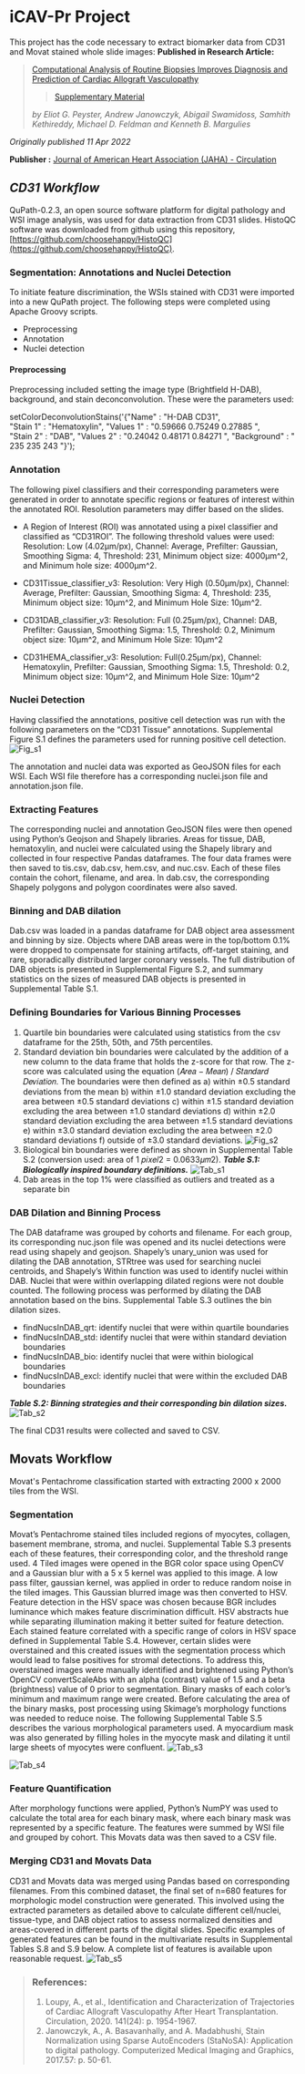 

# iCAV-Pr Project
This project has the code necessary to extract biomarker data from CD31 and Movat stained whole slide images:
**Published in Research Article:**

> [Computational Analysis of Routine Biopsies Improves Diagnosis and Prediction of Cardiac Allograft Vasculopathy](https://www.ahajournals.org/doi/10.1161/CIRCULATIONAHA.121.058459) 
>
>>  [Supplementary Material](https://www.ahajournals.org/action/downloadSupplement?doi=10.1161%2FCIRCULATIONAHA.121.058459&file=10.1161.circulationaha.121.058459_supplemental_materials.pdf)  
>
>   *by Eliot G. Peyster, Andrew Janowczyk, Abigail Swamidoss, Samhith Kethireddy, Michael D. Feldman and Kenneth B. Margulies*

*Originally published 11 Apr 2022*

**Publisher :** [Journal of American Heart Association (JAHA) - Circulation](https://www.ahajournals.org/journal/circ)


## _CD31 Workflow_

QuPath-0.2.3, an open source software platform for digital pathology and WSI image analysis, was used for data extraction from CD31 slides. HistoQC software was downloaded from github using this repository, [https://github.com/choosehappy/HistoQC](https://github.com/choosehappy/HistoQC).

### Segmentation: Annotations and Nuclei Detection

To initiate feature discrimination, the WSIs stained with CD31 were imported into a new QuPath project. The following steps were completed using Apache Groovy scripts.
 - Preprocessing
 - Annotation
 - Nuclei detection


#### Preprocessing

Preprocessing included setting the image type (Brightfield H-DAB), background, and stain deconconvolution. These were the parameters used:

setColorDeconvolutionStains('{"Name" : "H-DAB CD31",  
"Stain 1" : "Hematoxylin", "Values 1" : "0.59666 0.75249 0.27885 ",  
"Stain 2" : "DAB", "Values 2" : "0.24042 0.48171 0.84271 ",  "Background" : " 235 235 243 "}');

### Annotation
The following pixel classifiers and their corresponding parameters were generated in order to annotate specific regions or features of interest within the annotated ROI. Resolution parameters may differ based on the slides.

 - A Region of Interest (ROI) was annotated using a pixel classifier and classified as “CD31ROI”. The following threshold values were used: Resolution: Low (4.02μm/px), Channel: Average, Prefilter: Gaussian, Smoothing Sigma: 4, Threshold: 231, Minimum object size: 4000μm^2, and Minimum hole size: 4000μm^2. 
	
 - CD31Tissue_classifier_v3: Resolution: Very High (0.50μm/px), Channel: Average, Prefilter: Gaussian, Smoothing Sigma: 4, Threshold: 235, Minimum object size: 10μm^2, and Minimum Hole Size: 10μm^2.
	
 - CD31DAB_classifier_v3: Resolution: Full (0.25μm/px), Channel: DAB, Prefilter: Gaussian, Smoothing Sigma: 1.5, Threshold: 0.2, Minimum object size: 10μm^2, and Minimum Hole Size: 10μm^2
	
 - CD31HEMA_classifier_v3: Resolution: Full(0.25μm/px), Channel: Hematoxylin, Prefilter: Gaussian, Smoothing Sigma: 1.5, Threshold: 0.2, Minimum object size: 10μm^2, and Minimum Hole Size: 10μm^2

### Nuclei Detection

Having classified the annotations, positive cell detection was run with the following parameters on the “CD31 Tissue” annotations.  Supplemental Figure S.1 defines the parameters used for running positive cell detection.
![Fig_s1](https://github.com/abbyswamidoss/iCav-Pr/blob/master/misc/Fig_s1.png)

The annotation and nuclei data was exported as GeoJSON files for each WSI. Each WSI file therefore has a corresponding nuclei.json file and annotation.json file.

### Extracting Features

The corresponding nuclei and annotation GeoJSON files were then opened using Python’s Geojson and Shapely libraries. Areas for tissue, DAB, hematoxylin, and nuclei were calculated using the Shapely library and collected in four respective Pandas dataframes. The four data frames were then saved to tis.csv, dab.csv, hem.csv, and nuc.csv. Each of these files contain the cohort, filename, and area. In dab.csv, the corresponding Shapely polygons and polygon coordinates were also saved. 

### Binning and DAB dilation
Dab.csv was loaded in a pandas dataframe for DAB object area assessment and binning by size. Objects where DAB areas were in the top/bottom 0.1% were dropped to compensate for staining artifacts, off-target staining, and rare, sporadically distributed larger coronary vessels. The full distribution of DAB objects is presented in Supplemental Figure S.2, and summary statistics on the sizes of measured DAB objects is presented in Supplemental Table S.1.

### Defining Boundaries for Various Binning Processes
 1. Quartile bin boundaries were calculated using statistics from the csv dataframe for the 25th, 50th, and 75th percentiles.
 2. Standard deviation bin boundaries were calculated by the addition of a new column to the data frame that holds the z-score for that row. The z-score was calculated using the equation (𝐴𝑟𝑒𝑎 − 𝑀𝑒𝑎𝑛) / 𝑆𝑡𝑎𝑛𝑑𝑎𝑟𝑑 𝐷𝑒𝑣𝑖𝑎𝑡𝑖𝑜𝑛. The boundaries were then defined as a) within ±0.5 standard deviations from the mean b) within ±1.0 standard deviation excluding the area between ±0.5 standard deviations c) within ±1.5 standard deviation excluding the area between ±1.0 standard deviations d) within ±2.0 standard deviation excluding the area between ±1.5 standard deviations e) within ±3.0 standard deviation excluding the area between ±2.0 standard deviations f) outside of ±3.0 standard deviations.
  ![Fig_s2](https://github.com/abbyswamidoss/iCav-Pr/blob/master/misc/Fig_s2.png)
  3. Biological bin boundaries were defined as shown in Supplemental Table S.2 (conversion used: area of 1 𝑝𝑖𝑥𝑒𝑙2 = 0.0633𝜇𝑚2).
***Table S.1:  Biologically inspired boundary definitions.*** 
![Tab_s1](https://github.com/abbyswamidoss/iCav-Pr/blob/master/misc/Tab_s1.png)
4. Dab areas in the top 1% were classified as outliers and treated as a separate bin



### DAB Dilation and Binning Process
The DAB dataframe was grouped by cohorts and filename. For each group, its corresponding nuc.json file was opened and its nuclei detections were read using shapely and geojson. Shapely’s unary_union was used for dilating the DAB annotation, STRtree was used for searching nuclei centroids, and Shapely’s Within function was used to identify nuclei within DAB. Nuclei that were within overlapping dilated regions were not double counted. The following process was performed by dilating the DAB annotation based on the bins. Supplemental Table S.3 outlines the bin dilation sizes.

- findNucsInDAB_qrt: identify nuclei that were within quartile boundaries
- findNucsInDAB_std: identify nuclei that were within standard deviation boundaries
- findNucsInDAB_bio: identify nuclei that were within biological boundaries
- findNucsInDAB_excl: identify nuclei that were within the excluded DAB boundaries

***Table S.2: Binning strategies and their corresponding bin dilation sizes.***
![Tab_s2](https://github.com/abbyswamidoss/iCav-Pr/blob/master/misc/Tab_s2.png)

The final CD31 results were collected and saved to CSV.

## Movats Workflow
Movat's Pentachrome classification started with extracting 2000 x 2000 tiles from the WSI. 
### Segmentation
Movat’s Pentachrome stained tiles included regions of myocytes, collagen, basement membrane, stroma, and nuclei. Supplemental Table S.3 presents each of these features, their corresponding color, and the threshold range used.
4
Tiled images were opened in the BGR color space using OpenCV and a Gaussian blur with a 5 x 5 kernel was applied to this image. A low pass filter, gaussian kernel, was applied in order to reduce random noise in the tiled images. This Gaussian blurred image was then converted to HSV. Feature detection in the HSV space was chosen because BGR includes luminance which makes feature discrimination difficult. HSV abstracts hue while separating illumination making it better suited for feature detection. Each stained feature correlated with a specific range of colors in HSV space defined in Supplemental Table S.4.
However, certain slides were overstained and this created issues with the segmentation process which would lead to false positives for stromal detections. To address this, overstained images were manually identified and brightened using Python’s OpenCV convertScaleAbs with an alpha (contrast) value of 1.5 and a beta (brightness) value of 0 prior to segmentation.
Binary masks of each color’s minimum and maximum range were created. Before calculating the area of the binary masks, post processing using Skimage’s morphology functions was needed to reduce noise. The following Supplemental Table S.5 describes the various morphological parameters used. A myocardium mask was also generated by filling holes in the myocyte mask and dilating it until large sheets of myocytes were confluent.
 ![Tab_s3](https://github.com/abbyswamidoss/iCav-Pr/blob/master/misc/Tab_s3.png)
 

![Tab_s4](https://github.com/abbyswamidoss/iCav-Pr/blob/master/misc/Tab_s4.png)

### Feature Quantification
After morphology functions were applied, Python’s NumPY was used to calculate the total area for each binary mask, where each binary mask was represented by a specific feature. The features were summed by WSI file and grouped by cohort. This Movats data was then saved to a CSV file.

### Merging CD31 and Movats Data
CD31 and Movats data was merged using Pandas based on corresponding filenames. From this combined dataset, the final set of n=680 features for morphologic model construction were generated. This involved using the extracted parameters as detailed above to calculate different cell/nuclei, tissue-type, and DAB object ratios to assess normalized densities and areas-covered in different parts of the digital slides. Specific examples of generated features can be found in the multivariate results in Supplemental Tables S.8 and S.9 below. A complete list of features is available upon reasonable request. 
![Tab_s5](https://github.com/abbyswamidoss/iCav-Pr/blob/master/misc/Tab_s5.png)


> ### References:
> 1.	Loupy, A., et al., Identification and Characterization of Trajectories of Cardiac Allograft Vasculopathy After Heart
> Transplantation. Circulation, 2020. 141(24): p. 1954-1967.
> 2.	Janowczyk, A., A. Basavanhally, and A. Madabhushi, Stain Normalization using Sparse AutoEncoders (StaNoSA): Application to digital pathology. Computerized Medical Imaging and Graphics, 2017.57: p. 50-61.
